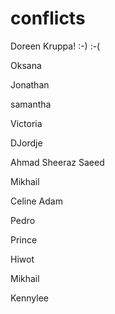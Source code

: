 # conflicts




Doreen Kruppa! :-) :-(

Oksana

Jonathan

samantha

Victoria

DJordje 

Ahmad Sheeraz Saeed

Mikhail

Celine Adam

Pedro

Prince






Hiwot

Mikhail

Kennylee
